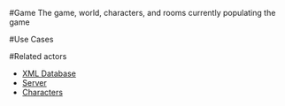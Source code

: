 #Game
The game, world, characters, and rooms currently populating the game

#Use Cases

#Related actors
* [XML Database](xml_db.md)
* [Server](server.md)
* [Characters](characters.md)